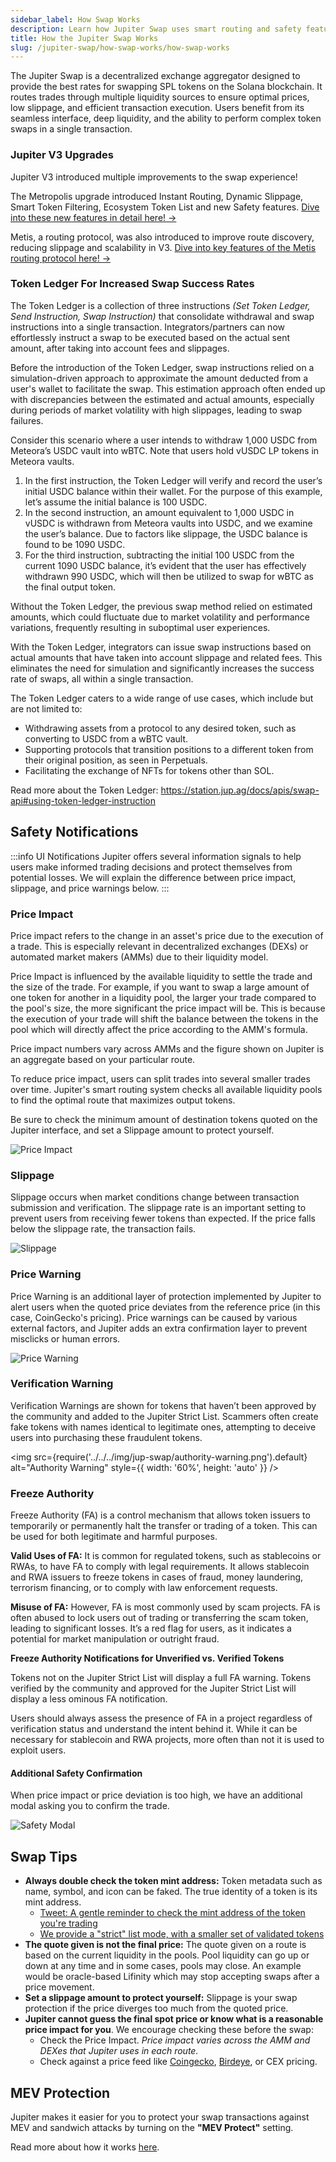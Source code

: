 ```yaml
---
sidebar_label: How Swap Works
description: Learn how Jupiter Swap uses smart routing and safety features to innovate token trading on Solana. Discover its mechanisms in this beginners guide.
title: How the Jupiter Swap Works
slug: /jupiter-swap/how-swap-works/how-swap-works
---
```


<head>
    <title>Understanding Jupiter Swap: Smart Routing & Features</title>
    <meta name="twitter:card" content="summary" />
</head>

The Jupiter Swap is a decentralized exchange aggregator designed to provide the best rates for swapping SPL tokens on the Solana blockchain. It routes trades through multiple liquidity sources to ensure optimal prices, low slippage, and efficient transaction execution. Users benefit from its seamless interface, deep liquidity, and the ability to perform complex token swaps in a single transaction.

### **Jupiter V3 Upgrades**

Jupiter V3 introduced multiple improvements to the swap experience! 

The Metropolis upgrade introduced Instant Routing, Dynamic Slippage, Smart Token Filtering, Ecosystem Token List and new Safety features.
[Dive into these new features in detail here! ->](/guides/2-jupiter-spot/2-jupiter-swap/2-how-swap-works/1-metropolis.md)

Metis, a routing protocol, was also introduced to improve route discovery, reducing slippage and scalability in V3.
[Dive into key features of the Metis routing protocol here! ->](/guides/2-jupiter-spot/2-jupiter-swap/2-how-swap-works/3-metis-routing.md)


### Token Ledger For Increased Swap Success Rates

The Token Ledger is a collection of three instructions *(Set Token Ledger, Send Instruction, Swap Instruction)* that consolidate withdrawal and swap instructions into a single transaction. Integrators/partners can now effortlessly instruct a swap to be executed based on the actual sent amount, after taking into account fees and slippages.

Before the introduction of the Token Ledger, swap instructions relied on a simulation-driven approach to approximate the amount deducted from a user's wallet to facilitate the swap. This estimation approach often ended up with discrepancies between the estimated and actual amounts, especially during periods of market volatility with high slippages, leading to swap failures.

Consider this scenario where a user intends to withdraw 1,000 USDC from Meteora’s USDC vault into wBTC. Note that users hold vUSDC LP tokens in Meteora vaults.

1. In the first instruction, the Token Ledger will verify and record the user’s initial USDC balance within their wallet. For the purpose of this example, let’s assume the initial balance is 100 USDC.
2. In the second instruction, an amount equivalent to 1,000 USDC in vUSDC is withdrawn from Meteora vaults into USDC, and we examine the user’s balance. Due to factors like slippage, the USDC balance is found to be 1090 USDC.
3. For the third instruction, subtracting the initial 100 USDC from the current 1090 USDC balance, it’s evident that the user has effectively withdrawn 990 USDC, which will then be utilized to swap for wBTC as the final output token.

Without the Token Ledger, the previous swap method relied on estimated amounts, which could fluctuate due to market volatility and performance variations, frequently resulting in suboptimal user experiences.

With the Token Ledger, integrators can issue swap instructions based on actual amounts that have taken into account slippage and related fees. This eliminates the need for simulation and significantly increases the success rate of swaps, all within a single transaction.

The Token Ledger caters to a wide range of use cases, which include but are not limited to:

- Withdrawing assets from a protocol to any desired token, such as converting to USDC from a wBTC vault.
- Supporting protocols that transition positions to a different token from their original position, as seen in Perpetuals.
- Facilitating the exchange of NFTs for tokens other than SOL.

Read more about the Token Ledger:
https://station.jup.ag/docs/apis/swap-api#using-token-ledger-instruction


## Safety Notifications

:::info UI Notifications
Jupiter offers several information signals to help users make informed trading decisions and protect themselves from potential losses. We will explain the difference between price impact, slippage, and price warnings below.
:::


### Price Impact

Price impact refers to the change in an asset's price due to the execution of a trade. This is especially relevant in decentralized exchanges (DEXs) or automated market makers (AMMs) due to their liquidity model.

Price Impact is influenced by the available liquidity to settle the trade and the size of the trade. For example, if you want to swap a large amount of one token for another in a liquidity pool, the larger your trade compared to the pool's size, the more significant the price impact will be. This is because the execution of your trade will shift the balance between the tokens in the pool which will directly affect the price according to the AMM's formula.

Price impact numbers vary across AMMs and the figure shown on Jupiter is an aggregate based on your particular route.

To reduce price impact, users can split trades into several smaller trades over time. Jupiter's smart routing system checks all available liquidity pools to find the optimal route that maximizes output tokens.

Be sure to check the minimum amount of destination tokens quoted on the Jupiter interface, and set a Slippage amount to protect yourself.

![Price Impact](../../../img/price-impact.png)

### Slippage

Slippage occurs when market conditions change between transaction submission and verification. The slippage rate is an important setting to prevent users from receiving fewer tokens than expected. If the price falls below the slippage rate, the transaction fails.

![Slippage](../../../img/slippage-setting.png)

### Price Warning

Price Warning is an additional layer of protection implemented by Jupiter to alert users when the quoted price deviates from the reference price (in this case, CoinGecko's pricing). Price warnings can be caused by various external factors, and Jupiter adds an extra confirmation layer to prevent misclicks or human errors.

![Price Warning](../../../img/price-warning.png)

### Verification Warning

Verification Warnings are shown for tokens that haven’t been approved by the community and added to the Jupiter Strict List. Scammers often create fake tokens with names identical to legitimate ones, attempting to deceive users into purchasing these fraudulent tokens.

<img src={require('../../../img/jup-swap/authority-warning.png').default} alt="Authority Warning" style={{ width: '60%', height: 'auto' }} />

### Freeze Authority

Freeze Authority (FA) is a control mechanism that allows token issuers to temporarily or permanently halt the transfer or trading of a token. This can be used for both legitimate and harmful purposes.

**Valid Uses of FA:** It is common for regulated tokens, such as stablecoins or RWAs, to have FA to comply with legal requirements. It allows stablecoin and RWA issuers to freeze tokens in cases of fraud, money laundering, terrorism financing, or to comply with law enforcement requests.

**Misuse of FA:** However, FA is most commonly used by scam projects. FA is often abused to lock users out of trading or transferring the scam token, leading to significant losses. It’s a red flag for users, as it indicates a potential for market manipulation or outright fraud.

**Freeze Authority Notifications for Unverified vs. Verified Tokens**

Tokens not on the Jupiter Strict List will display a full FA warning. Tokens verified by the community and approved for the Jupiter Strict List will display a less ominous FA notification.

Users should always assess the presence of FA in a project regardless of verification status and understand the intent behind it. While it can be necessary for stablecoin and RWA projects, more often than not it is used to exploit users.

#### Additional Safety Confirmation

When price impact or price deviation is too high, we have an additional modal asking you to confirm the trade.

![Safety Modal](../../../img/safety-modal.png)


## Swap Tips

- **Always double check the token mint address:** Token metadata such as name, symbol, and icon can be faked. The true identity of a token is its mint address.
  - [Tweet: A gentle reminder to check the mint address of the token you're trading](https://twitter.com/JupiterExchange/status/1580217415593443329?s=20&t=xmsYmPnUZfuS6tQpvEQ7Pg)
  - [We provide a "strict" list mode, with a smaller set of validated tokens](/docs/get-your-token-onto-jup)
- **The quote given is not the final price:** The quote given on a route is based on the current liquidity in the pools. Pool liquidity can go up or down at any time and in some cases, pools may close. An example would be oracle-based Lifinity which may stop accepting swaps after a price movement.
- **Set a slippage amount to protect yourself:** Slippage is your swap protection if the price diverges too much from the quoted price.
- **Jupiter cannot guess the final spot price or know what is a reasonable price impact for you**. We encourage checking these before the swap:
  - Check the Price Impact. *Price impact varies across the AMM and DEXes that Jupiter uses in each route.*
  - Check against a price feed like [Coingecko](https://www.coingecko.com/), [Birdeye](https://birdeye.so/), or CEX pricing.


## MEV Protection

Jupiter makes it easier for you to protect your swap transactions against MEV and sandwich attacks by turning on the **"MEV Protect"** setting. 

Read more about how it works [here](jupresear.ch).